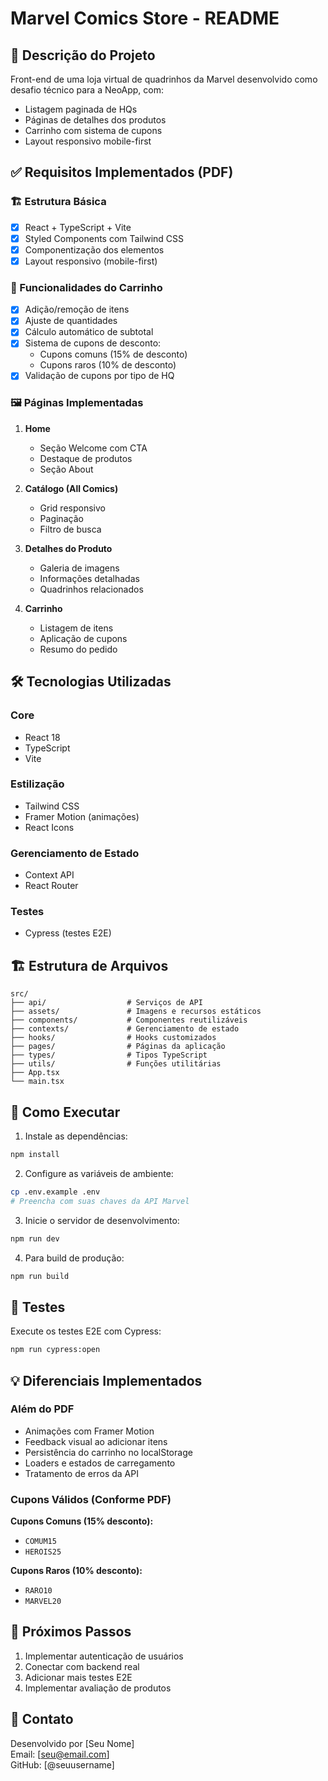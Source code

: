 # Marvel Comics Store - README

## 📝 Descrição do Projeto
Front-end de uma loja virtual de quadrinhos da Marvel desenvolvido como desafio técnico para a NeoApp, com:
- Listagem paginada de HQs
- Páginas de detalhes dos produtos
- Carrinho com sistema de cupons
- Layout responsivo mobile-first

## ✅ Requisitos Implementados (PDF)

### 🏗️ Estrutura Básica
- [x] React + TypeScript + Vite
- [x] Styled Components com Tailwind CSS
- [x] Componentização dos elementos
- [x] Layout responsivo (mobile-first)

### 🛒 Funcionalidades do Carrinho
- [x] Adição/remoção de itens
- [x] Ajuste de quantidades
- [x] Cálculo automático de subtotal
- [x] Sistema de cupons de desconto:
  - Cupons comuns (15% de desconto)
  - Cupons raros (10% de desconto)
- [x] Validação de cupons por tipo de HQ

### 🖼️ Páginas Implementadas
1. **Home**
   - Seção Welcome com CTA
   - Destaque de produtos
   - Seção About

2. **Catálogo (All Comics)**
   - Grid responsivo
   - Paginação
   - Filtro de busca

3. **Detalhes do Produto**
   - Galeria de imagens
   - Informações detalhadas
   - Quadrinhos relacionados

4. **Carrinho**
   - Listagem de itens
   - Aplicação de cupons
   - Resumo do pedido

## 🛠️ Tecnologias Utilizadas

### Core
- React 18
- TypeScript
- Vite

### Estilização
- Tailwind CSS
- Framer Motion (animações)
- React Icons

### Gerenciamento de Estado
- Context API
- React Router

### Testes
- Cypress (testes E2E)

## 🏗️ Estrutura de Arquivos

```
src/
├── api/                  # Serviços de API
├── assets/               # Imagens e recursos estáticos
├── components/           # Componentes reutilizáveis
├── contexts/             # Gerenciamento de estado
├── hooks/                # Hooks customizados
├── pages/                # Páginas da aplicação
├── types/                # Tipos TypeScript
├── utils/                # Funções utilitárias
├── App.tsx
└── main.tsx
```

## 🚀 Como Executar

1. Instale as dependências:
```bash
npm install
```

2. Configure as variáveis de ambiente:
```bash
cp .env.example .env
# Preencha com suas chaves da API Marvel
```

3. Inicie o servidor de desenvolvimento:
```bash
npm run dev
```

4. Para build de produção:
```bash
npm run build
```

## 🧪 Testes

Execute os testes E2E com Cypress:
```bash
npm run cypress:open
```

## 💡 Diferenciais Implementados

### Além do PDF
- Animações com Framer Motion
- Feedback visual ao adicionar itens
- Persistência do carrinho no localStorage
- Loaders e estados de carregamento
- Tratamento de erros da API

### Cupons Válidos (Conforme PDF)
**Cupons Comuns (15% desconto):**
- `COMUM15`
- `HEROIS25`

**Cupons Raros (10% desconto):**
- `RARO10`
- `MARVEL20`

## 📌 Próximos Passos

1. Implementar autenticação de usuários
2. Conectar com backend real
3. Adicionar mais testes E2E
4. Implementar avaliação de produtos

## 📧 Contato

Desenvolvido por [Seu Nome]  
Email: [seu@email.com]  
GitHub: [@seuusername]